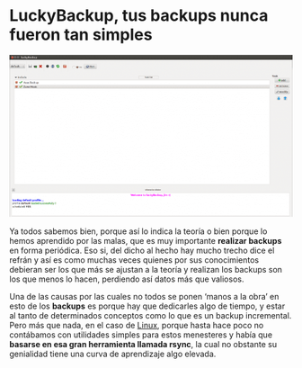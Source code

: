 # LuckyBackup, tus backups nunca fueron tan simples

![Screenshot](img/luckybackup.png)

Ya todos sabemos bien, porque así lo indica la teoría o bien porque lo hemos aprendido por las malas, que es muy importante **realizar backups** en forma periódica. Eso si, del dicho al hecho hay mucho trecho dice el refrán y así es como muchas veces quienes por sus conocimientos debieran ser los que más se ajustan a la teoría y realizan los backups son los que menos lo hacen, perdiendo así datos más que valiosos.

Una de las causas por las cuales no todos se ponen ‘manos a la obra’ en esto de los **backups** es porque hay que dedicarles algo de tiempo, y estar al tanto de determinados conceptos como lo que es un backup incremental. Pero más que nada, en el caso de [Linux](https://ubunlog.com/ubuntu-15-10-podria-tener-el-kernel-linux-4-2-2/), porque hasta hace poco no contábamos con utilidades simples para estos menesteres y había que **basarse en esa gran herramienta llamada rsync**, la cual no obstante su genialidad tiene una curva de aprendizaje algo elevada.